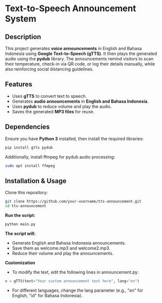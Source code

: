 # Text-to-Speech Announcement System

## Description
This project generates **voice announcements** in English and Bahasa Indonesia using **Google Text-to-Speech (gTTS)**. It then plays the generated audio using the **pydub** library. The announcements remind visitors to scan their temperature, check-in via QR code, or log their details manually, while also reinforcing social distancing guidelines.

## Features
- Uses **gTTS** to convert text to speech.
- Generates **audio announcements** in **English and Bahasa Indonesia**.
- Uses **pydub** to reduce volume and play the audio.
- Saves the generated **MP3 files** for reuse.

## Dependencies
Ensure you have **Python 3** installed, then install the required libraries:

```bash
pip install gtts pydub
```

Additionally, install ffmpeg for pydub audio processing:

```bash
sudo apt install ffmpeg
```

## Installation & Usage
Clone this repository:

```bash
git clone https://github.com/your-username/tts-announcement.git
cd tts-announcement
```

**Run the script:**

``` bash
python main.py
```

**The script will:**

- Generate English and Bahasa Indonesia announcements.
- Save them as welcome.mp3 and welcome2.mp3.
- Reduce their volume and play the announcements.

**Customization**
- To modify the text, edit the following lines in announcement.py:

``` python
v = gTTS(text="Your custom announcement text here", lang="en")
```
- For different languages, change the lang parameter (e.g., "en" for English, "id" for Bahasa Indonesia).